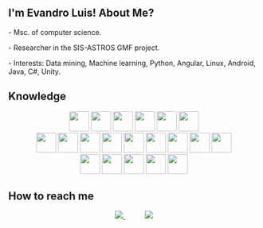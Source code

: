 ## I'm Evandro Luis! About Me?
<div style="display: inline_block"  >
  <p> - Msc. of computer science. </p>
  <p> - Researcher in the SIS-ASTROS GMF project. </p>
  <p> - Interests: Data mining, Machine learning, Python, Angular, Linux, Android, Java, C#, Unity. </p>
</div>
  
## Knowledge
<div align="center">
  <div>
        <img height="40" src="https://cdn.jsdelivr.net/gh/devicons/devicon/icons/android/android-plain.svg" />
        <img height="40" src="https://cdn.jsdelivr.net/gh/devicons/devicon/icons/angularjs/angularjs-plain.svg" />
        <img height="40" src="https://cdn.jsdelivr.net/gh/devicons/devicon/icons/bootstrap/bootstrap-plain.svg" />
        <img height="40" src="https://cdn.jsdelivr.net/gh/devicons/devicon/icons/c/c-plain.svg" />
        <img height="40" src="https://cdn.jsdelivr.net/gh/devicons/devicon/icons/csharp/csharp-plain.svg" />
        <img height="40" src="https://cdn.jsdelivr.net/gh/devicons/devicon/icons/django/django-plain.svg" />  
    </div>
    <div>
        <img height="40" src="https://cdn.jsdelivr.net/gh/devicons/devicon/icons/git/git-plain.svg" />
        <img height="40" src="https://cdn.jsdelivr.net/gh/devicons/devicon/icons/html5/html5-plain.svg" />
        <img height="40" src="https://cdn.jsdelivr.net/gh/devicons/devicon/icons/java/java-plain.svg" />
        <img height="40" src="https://cdn.jsdelivr.net/gh/devicons/devicon/icons/javascript/javascript-plain.svg" />
        <img height="40" src="https://cdn.jsdelivr.net/gh/devicons/devicon/icons/jupyter/jupyter-original-wordmark.svg" />
        <img height="40" src="https://cdn.jsdelivr.net/gh/devicons/devicon/icons/mongodb/mongodb-original-wordmark.svg" />
        <img height="40" src="https://cdn.jsdelivr.net/gh/devicons/devicon/icons/mysql/mysql-plain.svg" />
        <img height="40" src="https://cdn.jsdelivr.net/gh/devicons/devicon/icons/php/php-plain.svg" />
        <img height="40" src="https://cdn.jsdelivr.net/gh/devicons/devicon/icons/postgresql/postgresql-plain.svg" />
    </div>
    <div>
        <img height="40" src="https://cdn.jsdelivr.net/gh/devicons/devicon/icons/python/python-original-wordmark.svg" />
        <img height="40" src="https://cdn.jsdelivr.net/gh/devicons/devicon/icons/r/r-original.svg" />
        <img height="40" src="https://cdn.jsdelivr.net/gh/devicons/devicon/icons/sqlite/sqlite-original.svg" />
        <img height="40" src="https://cdn.jsdelivr.net/gh/devicons/devicon/icons/typescript/typescript-plain.svg" />
        <img height="40" src="https://cdn.jsdelivr.net/gh/devicons/devicon/icons/unity/unity-original.svg" />
    </div>
</div>
  
## How to reach me

<p align="center">
    <a href="mailto:gustavomf02@gmail.com">
        <img src="https://img.shields.io/badge/gmail-D14836?&style=for-the-badge&logo=gmail&logoColor=white&link=mailto:evandrolrff@gmail.com">
    </a>
    &nbsp;&nbsp;&nbsp;&nbsp;&nbsp;&nbsp;&nbsp;&nbsp;&nbsp;
    <a href="https://br.linkedin.com/in/evandro-luis-rosa-fensterseifer-filho-912919208">
        <img src="https://img.shields.io/badge/linkedin-%230077B5.svg?&style=for-the-badge&logo=linkedin&logoColor=white&link=https://br.linkedin.com/in/evandro-luis-rosa-fensterseifer-filho-912919208">
    </a>   
</p>
